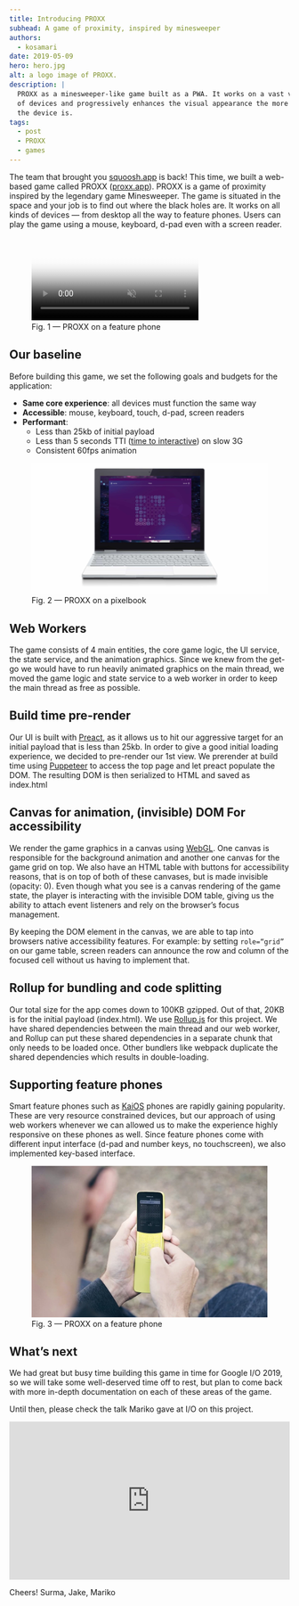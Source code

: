 ```yaml
---
title: Introducing PROXX
subhead: A game of proximity, inspired by minesweeper
authors:
  - kosamari
date: 2019-05-09
hero: hero.jpg
alt: a logo image of PROXX.
description: |
  PROXX as a minesweeper-like game built as a PWA. It works on a vast variety
  of devices and progressively enhances the visual appearance the more capable
  the device is.
tags:
  - post
  - PROXX
  - games
---
```


The team that brought you [squoosh.app](https://squoosh.app) is back! This time,
we built a web-based game called PROXX ([proxx.app](https://proxx.app)). PROXX
is a game of proximity inspired by the legendary game Minesweeper. The game is
situated in the space and your job is to find out where the black holes are. It
works on all kinds of devices — from desktop all the way to feature phones.
Users can play the game using a mouse, keyboard, d-pad even with a screen
reader.

<figure class="w-figure w-figure--fullbleed">
<video controls autoplay loop muted poster="https://storage.googleapis.com/webfundamentals-assets/proxx-announce-blogpost/poster.jpg">
  <source src="https://storage.googleapis.com/webfundamentals-assets/proxx-announce-blogpost/kaios_vp8.webm" type="video/webm; codecs=vp8">
  <source src="https://storage.googleapis.com/webfundamentals-assets/proxx-announce-blogpost/kaios_x264.mp4" type="video/mp4; codecs=h264">
</video>
 <figcaption class="w-figcaption w-figcaption--fullbleed">
    Fig. 1 — PROXX on a feature phone
  </figcaption>
</figure>

## Our baseline

Before building this game, we set the following goals and budgets for the
application:

- **Same core experience**: all devices must function the same way
- **Accessible**: mouse, keyboard, touch, d-pad, screen readers
- **Performant**:
  - Less than 25kb of initial payload
  - Less than 5 seconds TTI ([time to interactive](https://web.dev/interactive))
    on slow 3G
  - Consistent 60fps animation

<figure class="w-figure w-figure--fullbleed">
  <img class="w-screenshot" src="pixelbook.jpg"
       alt="A pixelbook running PROXX" class="screenshot">
  <figcaption class="w-figcaption w-figcaption--fullbleed">
    Fig. 2 — PROXX on a pixelbook
  </figcaption>
</figure>

## Web Workers

The game consists of 4 main entities, the core game logic, the UI service, the
state service, and the animation graphics. Since we knew from the get-go we
would have to run heavily animated graphics on the main thread, we moved the
game logic and state service to a web worker in order to keep the main thread as
free as possible.

## Build time pre-render

Our UI is built with [Preact](https://preactjs.com/), as it allows us to hit our
aggressive target for an initial payload that is less than 25kb. In order to
give a good initial loading experience, we decided to pre-render our 1st view.
We prerender at build time using [Puppeteer](https://pptr.dev/) to access the
top page and let preact populate the DOM. The resulting DOM is then serialized
to HTML and saved as index.html

## Canvas for animation, (invisible) DOM For accessibility

We render the game graphics in a canvas using
[WebGL](https://developer.mozilla.org/en-US/docs/Web/API/WebGL_API). One canvas
is responsible for the background animation and another one canvas for the game
grid on top. We also have an HTML table with buttons for accessibility reasons,
that is on top of both of these canvases, but is made invisible (opacity: 0).
Even though what you see is a canvas rendering of the game state, the player is
interacting with the invisible DOM table, giving us the ability to attach event
listeners and rely on the browser’s focus management.

By keeping the DOM element in the canvas, we are able to tap into browsers
native accessibility features. For example: by setting `role=“grid”` on our game
table, screen readers can announce the row and column of the focused cell
without us having to implement that.

## Rollup for bundling and code splitting

Our total size for the app comes down to 100KB gzipped. Out of that, 20KB is for
the initial payload (index.html). We use [Rollup.js](https://rollupjs.org) for
this project. We have shared dependencies between the main thread and our web
worker, and Rollup can put these shared dependencies in a separate chunk that
only needs to be loaded once. Other bundlers like webpack duplicate the shared
dependencies which results in double-loading.

## Supporting feature phones

Smart feature phones such as [KaiOS](https://www.kaiostech.com/) phones are
rapidly gaining popularity. These are very resource constrained devices, but our
approach of using web workers whenever we can allowed us to make the experience
highly responsive on these phones as well. Since feature phones come with
different input interface (d-pad and number keys, no touchscreen), we also
implemented key-based interface.

<figure class="w-figure w-figure--fullbleed">
  <img src="featurephone.jpg"
       alt="A man playing PROXX on a yellow feature phone" class="screenshot">
  <figcaption class="w-figcaption w-figcaption--fullbleed">
    Fig. 3 — PROXX on a feature phone
  </figcaption>
</figure>

## What’s next

We had great but busy time building this game in time for Google I/O 2019, so we
will take some well-deserved time off to rest, but plan to come back with more
in-depth documentation on each of these areas of the game.

Until then, please check the talk Mariko gave at I/O on this project.

<div style="width:100%; padding-top: 56.25%; position: relative;">
  <iframe style="width:100%; height: 100%;position: absolute; top: 50%; left: 50%; transform: translate(-50%,-50%);" src="https://www.youtube.com/embed/w8P5HLxcIO4" frameborder="0" allow="accelerometer; autoplay; encrypted-media; gyroscope; picture-in-picture" allowfullscreen></iframe>
</div>

Cheers! Surma, Jake, Mariko
